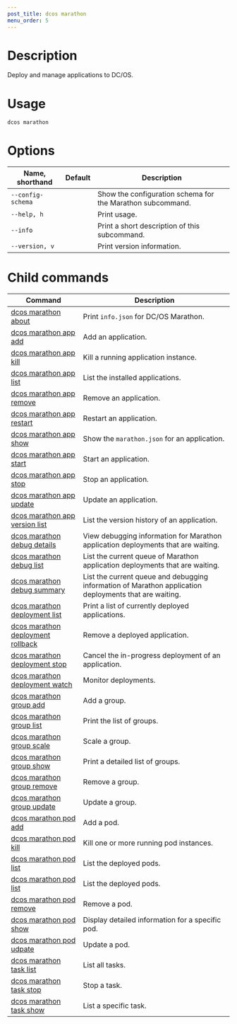 ```yaml
---
post_title: dcos marathon
menu_order: 5
---
```


# Description
Deploy and manage applications to DC/OS.

# Usage

```bash
dcos marathon
```

# Options

| Name, shorthand | Default | Description |
|---------|-------------|-------------|
| `--config-schema`   |             |  Show the configuration schema for the Marathon subcommand. |
| `--help, h`   |             |  Print usage. |
| `--info`   |             |  Print a short description of this subcommand. |
| `--version, v`   |             | Print version information. |

# Child commands

| Command | Description |
|---------|-------------|
| [dcos marathon about](/docs/1.11/cli/command-reference/dcos-marathon/dcos-marathon-about/)   | Print `info.json` for DC/OS Marathon. | 
| [dcos marathon app add](/docs/1.11/cli/command-reference/dcos-marathon/dcos-marathon-app-add/)   |  Add an application. | 
| [dcos marathon app kill](/docs/1.11/cli/command-reference/dcos-marathon/dcos-marathon-app-kill/)   | Kill a running application instance.  | 
| [dcos marathon app list](/docs/1.11/cli/command-reference/dcos-marathon/dcos-marathon-app-list/)   | List the installed applications.  | 
| [dcos marathon app remove](/docs/1.11/cli/command-reference/dcos-marathon/dcos-marathon-app-remove/)   |  Remove an application. | 
| [dcos marathon app restart](/docs/1.11/cli/command-reference/dcos-marathon/dcos-marathon-app-restart/)   | Restart an application.  | 
| [dcos marathon app show](/docs/1.11/cli/command-reference/dcos-marathon/dcos-marathon-app-show/)   | Show the `marathon.json` for an  application.  | 
| [dcos marathon app start](/docs/1.11/cli/command-reference/dcos-marathon/dcos-marathon-app-start/)   | Start an application.  | 
| [dcos marathon app stop](/docs/1.11/cli/command-reference/dcos-marathon/dcos-marathon-app-stop/)   | Stop an application.  | 
| [dcos marathon app update](/docs/1.11/cli/command-reference/dcos-marathon/dcos-marathon-app-update/)   | Update an application.  | 
| [dcos marathon app version list](/docs/1.11/cli/command-reference/dcos-marathon/dcos-marathon-app-version-list/)   | List the version history of an application.  | 
| [dcos marathon debug details](/docs/1.11/cli/command-reference/dcos-marathon/dcos-marathon-debug-details/) | View debugging information for Marathon application deployments that are waiting.  | 
| [dcos marathon debug list](/docs/1.11/cli/command-reference/dcos-marathon/dcos-marathon-debug-list/)   | List the current queue of Marathon application deployments that are waiting.  | 
| [dcos marathon debug summary](/docs/1.11/cli/command-reference/dcos-marathon/dcos-marathon-debug-summary/)   | List the current queue and debugging information of Marathon application deployments that are waiting.  | 
| [dcos marathon deployment list](/docs/1.11/cli/command-reference/dcos-marathon/dcos-marathon-deployment-list/) | Print a list of currently deployed applications. | 
| [dcos marathon deployment rollback](/docs/1.11/cli/command-reference/dcos-marathon/dcos-marathon-deployment-rollback/) | Remove a deployed application. | 
| [dcos marathon deployment stop](/docs/1.11/cli/command-reference/dcos-marathon/dcos-marathon-deployment-stop/) | Cancel the in-progress deployment of an application. | 
| [dcos marathon deployment watch](/docs/1.11/cli/command-reference/dcos-marathon/dcos-marathon-deployment-stop/) | Monitor deployments. | 
| [dcos marathon group add](/docs/1.11/cli/command-reference/dcos-marathon/dcos-marathon-group-add/) | Add a group. | 
| [dcos marathon group list](/docs/1.11/cli/command-reference/dcos-marathon/dcos-marathon-group-list/) | Print the list of groups. | 
| [dcos marathon group scale](/docs/1.11/cli/command-reference/dcos-marathon/dcos-marathon-group-scale/) | Scale a group. | 
| [dcos marathon group show](/docs/1.11/cli/command-reference/dcos-marathon/dcos-marathon-group-scale/) | Print a detailed list of groups. | 
| [dcos marathon group remove](/docs/1.11/cli/command-reference/dcos-marathon/dcos-marathon-group-remove/) | Remove a group. | 
| [dcos marathon group update](/docs/1.11/cli/command-reference/dcos-marathon/dcos-marathon-group-update/) | Update a group. | 
| [dcos marathon pod add](/docs/1.11/cli/command-reference/dcos-marathon/dcos-marathon-pod-add/) | Add a pod. | 
| [dcos marathon pod kill](/docs/1.11/cli/command-reference/dcos-marathon/dcos-marathon-pod-kill/) | Kill one or more running pod instances. | 
| [dcos marathon pod list](/docs/1.11/cli/command-reference/dcos-marathon/dcos-marathon-pod-list/) | List the deployed pods. | 
| [dcos marathon pod list](/docs/1.11/cli/command-reference/dcos-marathon/dcos-marathon-pod-list/) | List the deployed pods. | 
| [dcos marathon pod remove](/docs/1.11/cli/command-reference/dcos-marathon/dcos-marathon-pod-remove/) | Remove a pod. | 
| [dcos marathon pod show](/docs/1.11/cli/command-reference/dcos-marathon/dcos-marathon-pod-show/) | Display detailed information for a specific pod. | 
| [dcos marathon pod udpate](/docs/1.11/cli/command-reference/dcos-marathon/dcos-marathon-pod-update/) | Update a pod. | 
| [dcos marathon task list](/docs/1.11/cli/command-reference/dcos-marathon/dcos-marathon-task-list/) | List all tasks. | 
| [dcos marathon task stop](/docs/1.11/cli/command-reference/dcos-marathon/dcos-marathon-task-stop/) | Stop a task. | 
| [dcos marathon task show](/docs/1.11/cli/command-reference/dcos-marathon/dcos-marathon-task-show/) | List a specific task. | 

